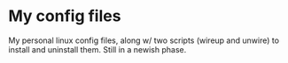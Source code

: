 # My config files

My personal linux config files, along w/ two scripts (wireup and unwire) to
install and uninstall them. Still in a newish phase.
